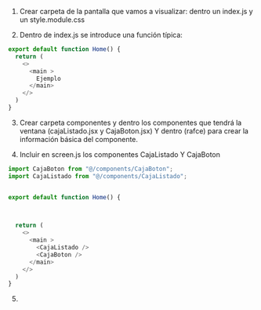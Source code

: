 
1. Crear carpeta de la pantalla que vamos a visualizar: dentro un index.js y un style.module.css

2. Dentro de index.js se introduce una función típica:

```javascript
export default function Home() {
  return (
    <>
      <main >
        Ejemplo
      </main>
    </>
  )
}
```
3. Crear carpeta componentes y dentro los componentes que tendrá la ventana (cajaListado.jsx y CajaBoton.jsx) Y dentro (rafce) para crear la información básica del componente.

4. Incluir en screen.js los componentes CajaListado Y CajaBoton 
```javascript
import CajaBoton from "@/components/CajaBoton";
import CajaListado from "@/components/CajaListado";


export default function Home() {


    
  return (
    <>
      <main >
        <CajaListado />
        <CajaBoton />
      </main>
    </>
  )
}
```

5. 